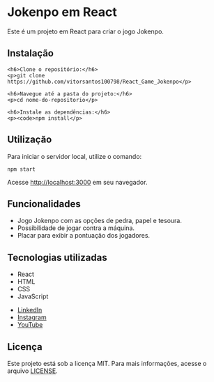 <!DOCTYPE html>
<html lang="pt-br">
<head>
  <meta charset="UTF-8">
</head>
<body>
  <h1>Jokenpo em React</h1>
  <p>Este é um projeto em React para criar o jogo Jokenpo.</p>

  <h2>Instalação</h2>
  
    <h6>Clone o repositório:</h6>
    <p>git clone https://github.com/vitorsantos100798/React_Game_Jokenpo</p>

    <h6>Navegue até a pasta do projeto:</h6>
    <p>cd nome-do-repositorio</p>

    <h6>Instale as dependências:</h6>
    <p><code>npm install</p>


  <h2>Utilização</h2>
  <p>Para iniciar o servidor local, utilize o comando:</p>
  <pre><code>npm start</code></pre>
  <p>Acesse <a href="http://localhost:3000">http://localhost:3000</a> em seu navegador.</p>

  <h2>Funcionalidades</h2>
  <ul>
    <li>Jogo Jokenpo com as opções de pedra, papel e tesoura.</li>
    <li>Possibilidade de jogar contra a máquina.</li>
    <li>Placar para exibir a pontuação dos jogadores.</li>
  </ul>

  <h2>Tecnologias utilizadas</h2>
  <ul>
    <li>React</li>
    <li>HTML</li>
    <li>CSS</li>
    <li>JavaScript</li>
  </ul>
  <ul>
  <li><a href="https://www.linkedin.com/in/vitor-santos-6b2727211/">LinkedIn</a></li>
  <li><a href="https://www.instagram.com/vitorsantosic/">Instagram</a></li>
  <li><a href="https://www.youtube.com/channel/UCuAgCSAOAWiI-mv_NzUerXg">YouTube</a></li>
</ul>

  <h2>Licença</h2>
  <p>Este projeto está sob a licença MIT. Para mais informações, acesse o arquivo <a href="LICENSE">LICENSE</a>.</p>
</body>
</html>

